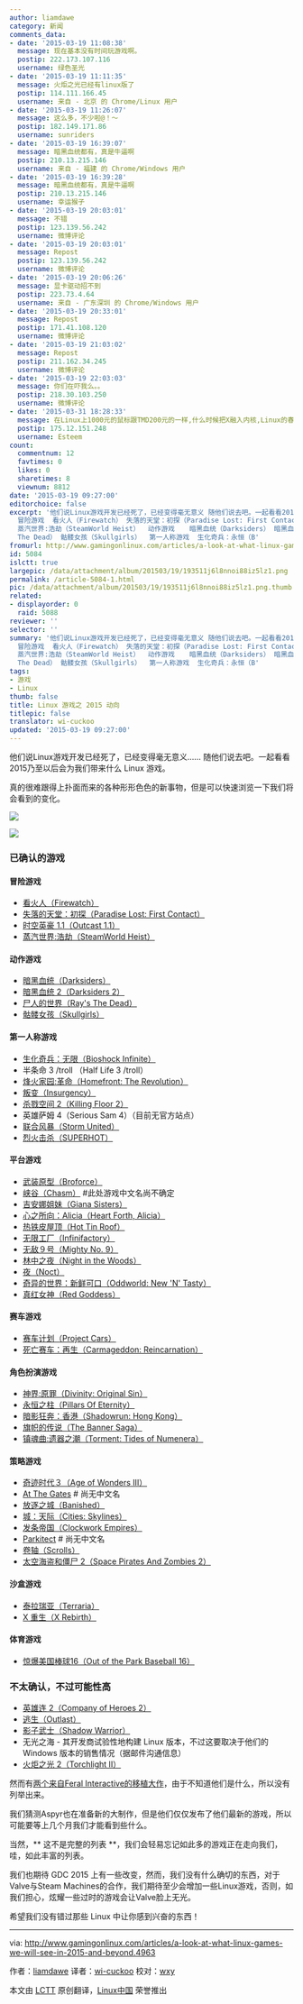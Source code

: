 ```yaml
---
author: liamdawe
category: 新闻
comments_data:
- date: '2015-03-19 11:08:38'
  message: 现在基本没有时间玩游戏啊。
  postip: 222.173.107.116
  username: 绿色圣光
- date: '2015-03-19 11:11:35'
  message: 火炬之光已经有linux版了
  postip: 114.111.166.45
  username: 来自 - 北京 的 Chrome/Linux 用户
- date: '2015-03-19 11:26:07'
  message: 这么多，不少啦@！～
  postip: 182.149.171.86
  username: sunriders
- date: '2015-03-19 16:39:07'
  message: 暗黑血统都有，真是牛逼啊
  postip: 210.13.215.146
  username: 来自 - 福建 的 Chrome/Windows 用户
- date: '2015-03-19 16:39:28'
  message: 暗黑血统都有，真是牛逼啊
  postip: 210.13.215.146
  username: 幸运猴子
- date: '2015-03-19 20:03:01'
  message: 不错
  postip: 123.139.56.242
  username: 微博评论
- date: '2015-03-19 20:03:01'
  message: Repost
  postip: 123.139.56.242
  username: 微博评论
- date: '2015-03-19 20:06:26'
  message: 显卡驱动招不到
  postip: 223.73.4.64
  username: 来自 - 广东深圳 的 Chrome/Windows 用户
- date: '2015-03-19 20:33:01'
  message: Repost
  postip: 171.41.108.120
  username: 微博评论
- date: '2015-03-19 21:03:02'
  message: Repost
  postip: 211.162.34.245
  username: 微博评论
- date: '2015-03-19 22:03:03'
  message: 你们在吓我么。。
  postip: 218.30.103.250
  username: 微博评论
- date: '2015-03-31 18:28:33'
  message: 在Linux上1000元的鼠标跟TMD200元的一样,什么时候把X融入内核,Linux的春天才会到来!
  postip: 175.12.151.248
  username: Esteem
count:
  commentnum: 12
  favtimes: 0
  likes: 0
  sharetimes: 8
  viewnum: 8812
date: '2015-03-19 09:27:00'
editorchoice: false
excerpt: '他们说Linux游戏开发已经死了，已经变得毫无意义 随他们说去吧。一起看看2015乃至以后会为我们带来什么 Linux 游戏。 真的很难跟得上扑面而来的各种形形色色的新事物，但是可以快速浏览一下我们将会看到的变化。   已确认的游戏
  冒险游戏  看火人（Firewatch） 失落的天堂：初探（Paradise Lost: First Contact） 时空英豪 1.1（Outcast 1.1）
  蒸汽世界:浩劫（SteamWorld Heist）  动作游戏　  暗黑血统（Darksiders） 暗黑血统 2（Darksiders 2） 尸人的世界（Ray''s
  The Dead） 骷髅女孩（Skullgirls）  第一人称游戏  生化奇兵：永恒（B'
fromurl: http://www.gamingonlinux.com/articles/a-look-at-what-linux-games-we-will-see-in-2015-and-beyond.4963
id: 5084
islctt: true
largepic: /data/attachment/album/201503/19/193511j6l8nnoi88iz5lz1.png
permalink: /article-5084-1.html
pic: /data/attachment/album/201503/19/193511j6l8nnoi88iz5lz1.png.thumb.jpg
related:
- displayorder: 0
  raid: 5088
reviewer: ''
selector: ''
summary: '他们说Linux游戏开发已经死了，已经变得毫无意义 随他们说去吧。一起看看2015乃至以后会为我们带来什么 Linux 游戏。 真的很难跟得上扑面而来的各种形形色色的新事物，但是可以快速浏览一下我们将会看到的变化。   已确认的游戏
  冒险游戏  看火人（Firewatch） 失落的天堂：初探（Paradise Lost: First Contact） 时空英豪 1.1（Outcast 1.1）
  蒸汽世界:浩劫（SteamWorld Heist）  动作游戏　  暗黑血统（Darksiders） 暗黑血统 2（Darksiders 2） 尸人的世界（Ray''s
  The Dead） 骷髅女孩（Skullgirls）  第一人称游戏  生化奇兵：永恒（B'
tags:
- 游戏
- Linux
thumb: false
title: Linux 游戏之 2015 动向
titlepic: false
translator: wi-cuckoo
updated: '2015-03-19 09:27:00'
---
```


他们说Linux游戏开发已经死了，已经变得毫无意义…… 随他们说去吧。一起看看2015乃至以后会为我们带来什么 Linux 游戏。


真的很难跟得上扑面而来的各种形形色色的新事物，但是可以快速浏览一下我们将会看到的变化。


![](/data/attachment/album/201503/19/193511j6l8nnoi88iz5lz1.png)


![](/data/attachment/album/201503/18/233029dogq77wqotrq6uk7.jpg)


### 已确认的游戏


#### 冒险游戏


* [看火人（Firewatch）](https://www.gamingonlinux.com/articles/category/17/articles/firewatch-a-first-person-mystery-game-finally-reveals-itself-in-a-trailer.4231)
* [失落的天堂：初探（Paradise Lost: First Contact）](http://www.asthreeworks.com/games/)
* [时空英豪 1.1（Outcast 1.1）](https://www.gamingonlinux.com/articles/outcast-a-real-classic-has-been-revamped-and-linux-is-planned.4736)
* [蒸汽世界:浩劫（SteamWorld Heist）](https://www.gamingonlinux.com/articles/category/17/articles/image-form-announces-steamworld-heist.4304)


#### 动作游戏


* [暗黑血统（Darksiders）](https://www.gamingonlinux.com/articles/darksiders-linux-port-looks-like-it-is-still-happening.4893)
* [暗黑血统 2（Darksiders 2）](https://www.gamingonlinux.com/articles/darksiders-2-confirmed-for-linux.4154)
* [尸人的世界（Ray's The Dead）](http://ragtagstudio.com/?page_id=457)
* [骷髅女孩（Skullgirls）](https://www.gamingonlinux.com/articles/editorial-skullgirls-on-linux-finally-shows-some-progress.4789)


#### 第一人称游戏


* [生化奇兵：无限（Bioshock Infinite）](https://www.gamingonlinux.com/articles/bioshock-infinite-looks-set-for-a-linux-release-confirmed.4668)
* 半条命 3 /troll （Half Life 3 /troll）
* [烽火家园:革命（Homefront: The Revolution）](http://www.homefront-game.com/)
* [叛变（Insurgency）](https://www.gamingonlinux.com/articles/insurgency-fps-is-waiting-on-valve-so-it-can-come-to-linux-updated.4564)
* [杀戮空间 2（Killing Floor 2）](https://www.gamingonlinux.com/articles/category/17/articles/killing-floor-2-fps-has-a-new-trailer.4676)
* 英雄萨姆 4（Serious Sam 4）（目前无官方站点）
* [联合风暴（Storm United）](https://www.gamingonlinux.com/articles/storm-united-online-fps-shows-first-real-gameplay-video-first-alpha-due-soon.4872)
* [烈火击杀（SUPERHOT）](http://superhotgame.com/)


#### 平台游戏


* [武装原型（Broforce）](http://steamcommunity.com/app/274190/discussions/0/540738051503306548/#c540738051518330743)
* [峡谷（Chasm）](https://www.gamingonlinux.com/articles/category/17/articles/chasm-rpg-platformer-will-have-a-same-day-linux-release.4266) #此处游戏中文名尚不确定
* [吉安娜姐妹（Giana Sisters）](https://www.gamingonlinux.com/articles/linux-port-of-platformer-giana-sisters-brought-inhouse-sequel-might-get-sameday-release.4913)
* [心之所向：Alicia（Heart Forth, Alicia）](http://www.alonsomartin.mx/hfa/)
* [热铁皮屋顶（Hot Tin Roof）](http://www.hottinroofgame.com/)
* [无限工厂（Infinifactory）](https://twitter.com/zachtronics/status/566016742825005057)
* [无敌９号（Mighty No. 9）](http://www.mightyno9.com/)
* [林中之夜（Night in the Woods）](http://www.nightinthewoods.com/)
* [夜（Noct）](https://www.gamingonlinux.com/articles/category/17/articles/noct-a-fantastic-top-down-thermal-image-survival-horror-game.4783)
* [奇异的世界：新鲜可口（Oddworld: New 'N' Tasty）](https://www.gamingonlinux.com/articles/puzzle-platformer-oddworld-new-n-tasty-will-release-for-linux-next-month.4836)
* [真红女神（Red Goddess）](https://www.gamingonlinux.com/articles/new-trailer-for-platformer-red-goddesss-looks-really-good.4939)


#### 赛车游戏


* [赛车计划（Project Cars）](http://projectcarsgame.com/)
* [死亡赛车：再生（Carmageddon: Reincarnation）](https://www.gamingonlinux.com/articles/carmageddon-reincarnations-jason-garber-answers-our-questions-on-their-linux-support.3380)


#### 角色扮演游戏


* [神界:原罪（Divinity: Original Sin）](https://www.gamingonlinux.com/articles/divinity-original-sin-is-pushing-ahead-for-the-linux-release.4938)
* [永恒之柱（Pillars Of Eternity）](https://www.gamingonlinux.com/articles/pillars-of-eternity-the-rpg-aims-for-a-sameday-linux-release-on-march-26th.4834)
* [暗影狂奔：香港（Shadowrun: Hong Kong）](https://www.kickstarter.com/projects/webeharebrained/shadowrun-hong-kong)
* [旗帜的传说（The Banner Saga）](https://www.gamingonlinux.com/articles/the-banner-saga-rpg-looks-close-to-a-linux-version.4862)
* [镇魂曲:遗器之潮（Torment: Tides of Numenera）](https://www.gamingonlinux.com/articles/torment-tides-of-numenera-new-video-looks-absolutely-stunning.4320)


#### 策略游戏


* [奇迹时代３（Age of Wonders III）](https://www.gamingonlinux.com/articles/the-linux-port-of-age-of-wonders-iii-is-progressing-a-bit-too-explosive-right-now.4857)
* [At The Gates](http://www.atthegatesgame.com/info) # 尚无中文名
* [放逐之城（Banished）](https://www.gamingonlinux.com/articles/banished-survival-city-building-sim-is-being-ported-to-linux.4813)
* [城：天际（Cities: Skylines）](https://www.gamingonlinux.com/articles/city-builder-game-cities-skylines-now-has-a-release-date.4954)
* [发条帝国（Clockwork Empires）](https://www.gamingonlinux.com/articles/clockwork-empires-still-pushing-towards-a-linux-version-suffering-delays.4734)
* [Parkitect](https://www.gamingonlinux.com/articles/category/17/articles/parkitect-what-roller-coaster-tycoon-should-have-grown-into.4528) # 尚无中文名
* [卷轴（Scrolls）](https://www.gamingonlinux.com/articles/mojangs-scrolls-now-has-an-experimental-linux-build.4450)
* [太空海盗和僵尸 2（Space Pirates And Zombies 2）](https://www.gamingonlinux.com/articles/space-pirates-and-zombies-2-reveals-the-zombies-in-a-brand-new-video.4759)


#### 沙盒游戏


* [泰拉瑞亚（Terraria）](https://www.gamingonlinux.com/articles/terraria-officially-confirmed-to-be-in-development-for-linux-finally.4299)
* [X 重生（X Rebirth）](https://www.gamingonlinux.com/articles/egosofts-x-rebirth-actively-being-ported-to-linux.4822)


#### 体育游戏


* [惊爆美国棒球16（Out of the Park Baseball 16）](http://www.ootpdevelopments.com/newsletters/nl0154/)


### 不太确认，不过可能性高


* [英雄连 2（Company of Heroes 2）](https://www.gamingonlinux.com/articles/company-of-heroes-2-looks-like-it-is-heading-to-linux.4199)
* [逃生（Outlast）](https://www.gamingonlinux.com/articles/outlast-that-really-scary-game-looks-like-its-still-heading-to-linux.4896)
* [影子武士（Shadow Warrior）](https://www.gamingonlinux.com/articles/shadow-warrior-looks-like-it-will-come-to-linux.4859)
* 无光之海 - 其开发商试验性地构建 Linux 版本，不过这要取决于他们的 Windows 版本的销售情况（据邮件沟通信息）
* [火炬之光 2（Torchlight II）](https://www.gamingonlinux.com/articles/torchlight-ii-has-even-more-positive-signs-for-linux.4817)


然而有[两个来自Feral Interactive的移植大作](http://feralinteractive.com/en/upcoming/)，由于不知道他们是什么，所以没有列举出来。


我们猜测Aspyr也在准备新的大制作，但是他们仅仅发布了他们最新的游戏，所以可能要等上几个月我们才能看到些什么。


当然，\*\* 这不是完整的列表 \*\*，我们会轻易忘记如此多的游戏正在走向我们，哇，如此丰富的列表。


我们也期待 GDC 2015 上有一些改变，然而，我们没有什么确切的东西，对于Valve与Steam Machines的合作，我们期待至少会增加一些Linux游戏，否则，如我们担心，炫耀一些过时的游戏会让Valve脸上无光。


希望我们没有错过那些 Linux 中让你感到兴奋的东西！




---


via: <http://www.gamingonlinux.com/articles/a-look-at-what-linux-games-we-will-see-in-2015-and-beyond.4963>


作者：[liamdawe](http://www.gamingonlinux.com/profiles/1) 译者：[wi-cuckoo](https://github.com/wi-cuckoo) 校对：[wxy](https://github.com/wxy)


本文由 [LCTT](https://github.com/LCTT/TranslateProject) 原创翻译，[Linux中国](http://linux.cn/) 荣誉推出